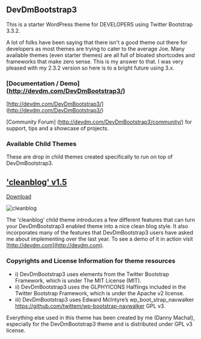## DevDmBootstrap3

This is a starter WordPress theme for DEVELOPERS using Twitter Bootstrap 3.3.2.

A lot of folks have been saying that there isn't a good theme out there for developers as most themes are trying to cater to the average Joe. Many available themes (even starter themes) are all full of bloated shortcodes and frameworks that make zero sense. This is my answer to that. I was very pleased with my 2.3.2 version so here is to a bright future using 3.x.

### [Documentation / Demo] (http://devdm.com/DevDmBootstrap3/)

[http://devdm.com/DevDmBootstrap3/] (http://devdm.com/DevDmBootstrap3/)

[Community Forum] (http://devdm.com/DevDmBootstrap3/community/) for support, tips and a showcase of projects.

### Available Child Themes

These are drop in child themes created specifically to run on top of DevDmBootstrap3.

## ['cleanblog' v1.5](https://devdm.com/devdmbootstrap3-child-theme-cleanblog/ "Download cleanblog")

[Download](https://devdm.com/devdmbootstrap3-child-theme-cleanblog/ "Download cleanblog")

![cleanblog](http://devdm.com/wp-content/uploads/cleanblog1.5.jpg)

The 'cleanblog' child theme introduces a few different features that can turn your DevDmBootstrap3 enabled theme into a nice clean blog style.  It also incorporates many of the features that DevDmBootstrap3 users have asked me about implementing over the last year. To see a demo of it in action visit [http://devdm.com](http://devdm.com). 

### Copyrights and License Information for theme resources

* i) DevDmBootstrap3 uses elements from the Twitter Bootstrap Framework, which is under The MIT License (MIT).
* ii) DevDmBootstrap3 uses the GLPHYICONS Halflings included in the Twitter Bootstrap Framework, which is under the Apache v2 license.
* iii) DevDmBootstrap3 uses Edward McIntyre’s wp_boot_strap_navwalker https://github.com/twittem/wp-bootstrap-navwalker GPL v3.


Everything else used in this theme has been created by me (Danny Machal), especially for the DevDmBootstrap3 theme and is distributed under GPL v3 license.